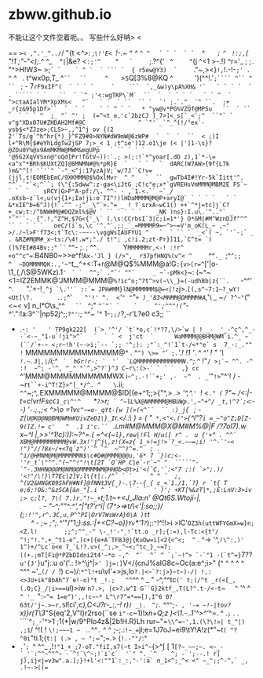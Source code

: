 zbww.github.io
==============
不能让这个文件空着呃。。
写些什么好呐> <


 == `>< ,^.'_^../`/ "{t <_^>: ;`\!'E< `!-.~ ^ ^ ` ^ ^ `  ``   ` ` `  ` ` `` ` `       ^  `    ; ` ` ^  `
`!:;,`( "!1 ;"-"<);_.^ ^_ ` ` ^`|`|&e? <`:;'^ ` ` `  ` `^ `  ` `` `  `` ` ` ` ` ;.?^{'` `   ^ `  `  ` ` 
^(j ^<1 >-.!) ^r='_ ; ;`. `    "^>H!W3~  >;`` ` `  `` `  ` `` ` ^ `  ` ``` `  { r5ew@Y3)  ` `` `  ` ` ` 
."~,><}`!,`!.-!-`;' . ^` ^ ` `. t^wx0p,T_ ^` ``  `  `  ``   `   `  ` `^   ` >`5`Q[3%8@KQ   ^`   `   `  `
')(^^!.'`;```` ^`` ^ `` `   ; - 7`rF9xIF^(`  ` ` `` ` ` ` `     `    ```  `,_&w)y\pA%XH& '`   ` ` ` `  `
. ````` ` `  `` ```  ``  ` `^ ;'<:wgTKP\`M`  ``  `  ` ` ` `   ` ` ^  `  ^>ctaAIalYM*XpXMs<   ^`   ` `  `
 ``  `` `  `' ;.`.^_ `^ ``.  ;+ _r{z&95p1Df>``  `  ` `    ` ` ^ ` `   * ^yw@v*PG%VZQf@MP5u   ``  ` `` ` 
` ` ` ^  ;_ ^` ^' ;  (=^<t e,'c`2bzCJ ]_7>]<_s[`_<`;^  ``^` `       v"g"XDx07U#ZHDAH2Mf#@C       `      
^ `^' _`^_^(!/"ex`-ysb$<*ZJze>;CLS>~,,^1^j ov {(2 2'`Ts/g`^h^hr{*)_}^FZ9#8>NYN#dW9mW@6zWP#  `  `  `  `` 
< ;)I l+^R\M{$#eYhLdgTw2jSP 7;>_< 1 ;t^ie')12.o1\je (< |']1-\s}?@ZOu0Y%@x9AmMKMW@MWM&mgUPp   ` `` ` ` ` 
'@5G2XqVVSxn@"oQd[Pr!fGtV~)):`.; >(;:!`*^yoar[.dO z),1`*-\=<a^x^*BRh$KUXtZQ]@8MNMN#@%*pR}E  `   ` ` ` ` 
dARC(W7AW>{9f{L7k )m&^^[! '`'`" `-"_<^j:17yzAjV;`w/7J``C!v=(jjl,t!EOMEbEmC/9XKMMM@$%OxlMvr  ^ ^   `  `` 
gwTb4I#!Yr-5k`Iitt'^. ^^`.`"`<;^``; (\"{:5dww^:z-ga<\iJtG ;C!c"e;x*`gVREHsVmMMM@MBM2E FS`~     ` `  `   
sRCY|G>P"A-pf:/\. ^^- - ,`1.<.`` ~`_/ .oXsb~z`l<,u(vj{1+;Ia!ji:o`TI^!)lHDaMMMM@M@P+aryI@` ` ` ` `   ` ` 
&*xIE^b=6^J){!`.^^ -;^`_\^`>.^= _ ! ?`srxA~wC1() ++`^*j=tc]j`C?+_cw;t:/^bNWHM@#DQZml%$@V ` `` ` ` ` `   
_NK )ns}:I.u\.`^.."` _ "`^``-. {^.!,^Z^H,$7G<{'_\` (.\s:CCrbsI`3|c;i=1*'} O*GM|#M^WznDJf^^^ `` ` ` ` `  
oeC/(i`s,\c '^.^`,;;_`_=MMMMR9=~^>~=V'm_oK(L_~ ,~" >/./~l>F'f73<;t`Tc\:-~~--\vggWsIAUFYU1 ^   `  ` `` ` 
_<`( ~, `'`-;` _    . &RZ#M@M#_x~ts:/\4!.w*;"./ t!"; ,c!i.2;zt-Pr}]11,`C^t= `)(]%7EI#84Bv;;"```  ` `` ` 
^^-  ;. ; ^^`.      ` Y`MMMMMMr,<-! :!r^ +o^^c^=`:B4NB0~>>e^f!`Ax-'Jl } (/>^,_ r37pfHNQ%(v^< ^` `  ` ` `
^^`._ `;^`^;;     ^  ~DOMMMMQK:.,'~"`t_,\^+<:T+r@M@Q$%MMM@a!G`:{v>(r=^`['|o-\1_(,/\S@5WKz).1`'`  `` ` ` 
^^;` .^`' ^^`     _ ~`-pMk<}``~: (~^~  <1=IZ2EMMK@'JMMM@MMM@`%?ic^o;^7t^>v(~\\_}=(-udhBb|z{``.`  ``  `` 
 -^^' `^`.`   `   ".'=-!``_^j `\.''` ::`= JPH#MM}lN@MMMMMM$@=<|!z``j>.`[(,s^~7:1~?_wY!<Ut]\?.    ` `  ` 
.` .; `^'`  `   ` ^'!' ^.  <`_'`" "`"`+ )_'83<MHMM@DMMMM#A`_,'\ _ ~`/ ?^~"`("<~< v] n_l*O\s_^^`    ``  `
^;" _``^`^` `    `     ^';^^^!(``"-^'_.":!a:3^\`'|np52j^;;`?"'`:; ^^~ '^ 1-`;;/`?,-r'L?e0 c3;;       `` 
- .-`: '`   ```   ' TP9gk222[  (`> '^'/ `t`*o,c`!*?7,\/>`w | ! _-  '_-^c^,^_--`<-~_"1-u`!ji">^`   `  ` `
<  j'ct  `      WaMMMM@@BHM@WM`i.^_ ~ (``/`+-~ <;r~!h'(~->i;`-- `;; '^;): ;"`:_^!`1`t-/<*"e` s```  ` ` `
 7_-:_."^ ! `   MMMMMMMMMMMMMMM@^ .  ^`^) \>= "`'` ;.`_'.! !1  _'`.`^  ^' ! " '_\ `!.~.3|,\`/i;^   `` ` 
hGr!r-: `  '`  `LQMMMMMMMMMMMMMN.^``;._^ !"``/ >;`~ ^^. -^ :!  ~^; -'^, ^_" "`^,>^?`}^J C~r\:(>-` ` ` ` 
,} cc  ``     ^'MMM@MMMMMMMMMMWX i`~^;.-!``+;' ,-  ~^  . _`'"``!>``"^'! / -~r`t``+-i^T!Z}>^[_*/^. ^ ` ` 
\`.ii;` ^^`~;^,.EXMMMMM@MMMM@$ID[(e\+^1;;>{"^,> _.> '^,^.`' `! <`." (` ?"~ /<:|-t=c!vr!Fsc`C1_c\^'^   ` 
*`?`>r;`` ` ^~lL%X@NMMMMM@MBUWp.',~^+^/ _t,\^?`;<``:--) _'`-`.;.,;< ^>\\o =1v`c^~=o-_qYt-[w ](>(<^``  ``
:)_j`{` ` ; -`Z[U@K@@N@BM@WMmKUivZeD1\}_I`r.</.:\ ) = ( "` *,<"<.(">{`^l"?`i =_~^o^Z;D[Z-9(]Z.!= c'   ^ 
.1 i'c.`` ` .`L`m#M@MMM@X@M#M%@|F /?7ol7).w x~^l |,>>'^1!c):)):~?^=<t>.( =^<(~`l},rew|!Fl H/u([ r^ .`  `
u {'+`^`` . ^^` XBM@MMMMMMMMM@vW.3x!'j^j\,z!(X=z{ 1_>!=j!>`?_<.~~=;i! '^-`'~< !")"//?8x~/+<Tq`z")'`^ `^ 
~^^)^=.^  ; .  ^i/@HMNM@M@MMMMMMN$\c#Q#@MMM@@@u,'G* 7 `})c;<-''r_t`\"^^.^(~^^!"!\t[2T `Q`HP C|e`-r`~^ ^ 
        `````^-`^-.3HHN@@@M@NM@@MMMMMWM@HH@b<@t>i'<(`C,'`:<"7 ;:( `>";.)/ '<!"/\!}\T7Ec|2]V;l\{t|:./^` `
  `     ^ ^ `  ;, ^(V2&HNGK09ShFH#Nf]@fNNt3V{_)-.\7--{_{ c_<`1./1.`?} r `t{ T e;6;!O&:^&zSCA{&n_"[.i ^ `
    `   ` ` `  ' )'; +KT[%&zT|*,;E:LnV:3>iv ;> c;l?, 7\( 7.)r.^!~_+``t;1\.t~+<J_JIa:n' @Qt6S.Wtoji-|,   
`     `   . -  "-^;""^:^\',_^|"t?\'r^i| (_7^>=>t/\\<'|:so;;}/ (;`:!'",r^.3C,u,P^^PI|OrV7WsWrA}0\A )t`t  
` ` ` `   ^ -  ;~ ;"_;.^_'"\/"1;_}:ss.:|+<C?~o})`Yv`*'1`?`_);:`"`!^!!>i >lC'`OZ3h(uttWFYGmX=w}n;<Z.l!   
 `   ``    ;;^;^^_-^ \-_!'-"_!`tt.o _r];{:=),l-Tc:<{t"/ ^!;"!.",+_^t1-e^,)c+[{e+A`TFBJ@j{KuOw=i[<2{<^<; 
 ^ ``     . ^-> '^,``!\^:,)' 1^)+/^Lc`o<e 7_`L!?.v>(_^;,>_^~<;^tc_}_~=7;((+.;mT[Fi@*PZbDIdni2t4'~*o -,^ 
 ^`  ^` ^ `;`~!^> `-`"1 -(`t^=}``7??`u'{J'`}u"j:.u o'('.: !>^\j^|`>' ]j=:]`V</{cnJ%aIG8c~Oc(a:e^;i>" (^ 
 ^ ^ ^ ^ ^^^ ~'_`(/ / `!)  c~)/:`*^l!+`u\vl'+>js,lo``?.|<~`?:j>}~t~)-/| !,:<>JU+ik"8bAh^7`e!-o)"t _!.;  
 ^^``^^ ^ _ " -^,^^tc`(' t;(/^t _r(<[_,(.O;C}_/|i>==`ul)>iw `n?.>, |c>?.w^I G``G}2ktf_,T(L?".t-/<-t`~ ` 
^` '^ ^ `^ '_ `":`~^= 1=e^)',,!c~~* L^\r7^=*==[),I^6 0?63t/'j~.>~r,S`l!ci'*;c),C<J?r\-_\:,-! r)`) _\. ` 
`^;`.  ^^`^`;`- , '-= ~!-|tov?`x)}r(T\3*"S{eq'2,V"l}r2rso\{``se `i"-c`~1)!_xn+Q;z  )<\1.-..1'^>^'_^=. ^ 
.`;` . . ````^`;_`-'^>1 ;1(*|w/9^PIo4z&|2b!H.R}Lh rur~"=`\\^=~',1.(\?\!>| t_^|) ,;1`/ ^!( ! `\!;~~~1 ~ `
.`.`^^`.` ^ ^ ;`~`;.:`!~_=`jl;e=1J7oJ~ei9\tY!A!z(*"~t`( ^?^0i`"ti.1;(`t:| (.> , ~ ";`~";~.> (`!.-""/`:^ 
- `.`'`; `^  ^`^`_ ,!`!"1_+_;7-oT."fiI,x7(~t I>i^~`{>^[ [ 1``[?~_~~;~. <~_-`_'`:^^~^"^~ -`^!`\^~;!`i`c` 
'`" ^._`^ `  ^; - ';--.! r] j),ij<j=v3w".a.];}!+l'<:""1`:_:,"-':a` n_1<^;_^< <" ~_";;^-^,` _, .!~->((=``
